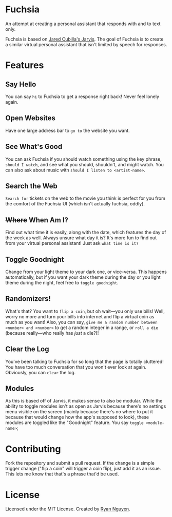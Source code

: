 # Fuchsia

An attempt at creating a personal assistant that responds with and to text only.

Fuchsia is based on [Jared Cubilla's Jarvis](https://github.com/jaredcubilla/jarvis). The goal of Fuchsia is to create a similar virtual personal assistant that isn't limited by speech for responses.

# Features

## Say Hello

You can say `hi` to Fuchsia to get a response right back! Never feel lonely again.

## Open Websites

Have one large address bar to `go to` the website you want.

## See What's Good

You can ask Fuchsia if you should watch something using the key phrase, `should I watch`, and see what you should, shouldn't, and might watch. You can also ask about music with `should I listen to <artist-name>`.

## Search the Web

`Search for` tickets on the web to the movie you think is perfect for you from the comfort of the Fuchsia UI (which isn't actually fuchsia, oddly).

## ~~Where~~ When Am I?

Find out what time it is easily, along with the date, which features the day of the week as well. Always unsure what day it is? It's more fun to find out from your virtual personal assistant! Just ask `what time is it?`

## Toggle Goodnight

Change from your light theme to your dark one, or vice-versa. This happens automatically, but if you want your dark theme during the day or you light theme during the night, feel free to `toggle goodnight`.

## Randomizers!

What's that? You want to `flip a coin`, but oh wait&mdash;you only use bills! Well, worry no more and turn your bills into internet and flip a virtual coin as much as you want! Also, you can say, `give me a random number between <number> and <number>` to get a random integer in a range, or `roll a die` (because really&mdash;who really has *just* a die?)!

## Clear the Log

You've been talking to Fuchsia for so long that the page is totally cluttered! You have too much conversation that you won't ever look at again. Obviously, you can `clear` the log.

## Modules

As this is based off of Jarvis, it makes sense to also be modular. While the ability to toggle modules isn't as open as Jarvis because there's no settings menu visible on the screen (mainly because there's no where to put it because that would change how the app's supposed to look), these modules are toggled like the "Goodnight" feature. You say `toggle <module-name>`; 

# Contributing

Fork the repository and submit a pull request. If the change is a simple trigger change ("flip a coin" will trigger a coin flip), just add it as an issue. This lets me know that that's a phrase that'd be used.

# License

Licensed under the MIT License. Created by [Ryan Nguyen](https://github.com/355over113).
